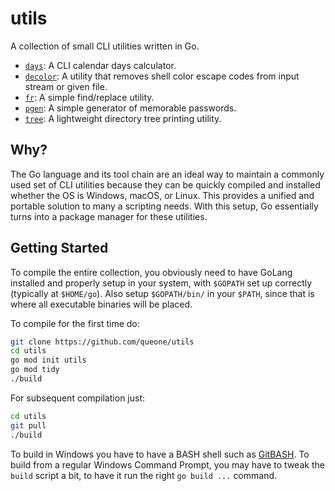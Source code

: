 # utils
A collection of small CLI utilities written in Go.

- [`days`](cmd/days/README.md): A CLI calendar days calculator.
- [`decolor`](cmd/decolor/README.md): A utility that removes shell color escape codes from input stream or given file.
- [`fr`](cmd/fr/README.md): A simple find/replace utility.
- [`pgen`](cmd/pgen/README.md): A simple generator of memorable passwords.
- [`tree`](cmd/tree/README.md): A lightweight directory tree printing utility.

## Why?
The Go language and its tool chain are an ideal way to maintain a commonly used set of CLI utilities because they can be quickly compiled and installed whether the OS is Windows, macOS, or Linux. This provides a unified and portable solution to many a scripting needs. With this setup, Go essentially turns into a package manager for these utilities.

## Getting Started
To compile the entire collection, you obviously need to have GoLang installed and properly setup in your system, with `$GOPATH` set up correctly (typically at `$HOME/go`). Also setup `$GOPATH/bin/` in your `$PATH`, since that is where all executable binaries will be placed.

To compile for the first time do: 

```bash
git clone https://github.com/queone/utils
cd utils
go mod init utils
go mod tidy
./build
```

For subsequent compilation just: 

```bash
cd utils
git pull
./build
```

To build in Windows you have to have a BASH shell such as [GitBASH](https://www.git-scm.com/download/win). To build from a regular Windows Command Prompt, you may have to tweak the `build` script a bit, to have it run the right `go build ...` command. 

